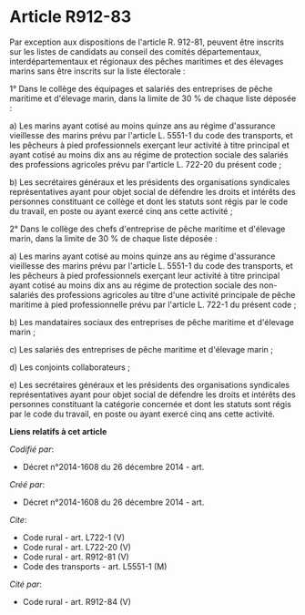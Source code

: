 # Article R912-83

Par exception aux dispositions de l'article R. 912-81, peuvent être inscrits sur les listes de candidats au conseil des
comités départementaux, interdépartementaux et régionaux des pêches maritimes et des élevages marins sans être inscrits sur
la liste électorale : 

1° Dans le collège des équipages et salariés des entreprises de pêche maritime et d'élevage marin, dans la limite de 30 % de
chaque liste déposée : 

a) Les marins ayant cotisé au moins quinze ans au régime d'assurance vieillesse des marins prévu par l'article L. 5551-1 du
code des transports, et les pêcheurs à pied professionnels exerçant leur activité à titre principal et ayant cotisé au moins
dix ans au régime de protection sociale des salariés des professions agricoles prévu par l'article L. 722-20 du présent
code ; 

b) Les secrétaires généraux et les présidents des organisations syndicales représentatives ayant pour objet social de
défendre les droits et intérêts des personnes constituant ce collège et dont les statuts sont régis par le code du travail,
en poste ou ayant exercé cinq ans cette activité ; 

2° Dans le collège des chefs d'entreprise de pêche maritime et d'élevage marin, dans la limite de 30 % de chaque liste
déposée : 

a) Les marins ayant cotisé au moins quinze ans au régime d'assurance vieillesse des marins prévu par l'article L. 5551-1 du
code des transports, et les pêcheurs à pied professionnels exerçant leur activité à titre principal ayant cotisé au moins dix
ans au régime de protection sociale des non-salariés des professions agricoles au titre d'une activité principale de pêche
maritime à pied professionnelle prévu par l'article L. 722-1 du présent code ; 

b) Les mandataires sociaux des entreprises de pêche maritime et d'élevage marin ; 

c) Les salariés des entreprises de pêche maritime et d'élevage marin ; 

d) Les conjoints collaborateurs ; 

e) Les secrétaires généraux et les présidents des organisations syndicales représentatives ayant pour objet social de
défendre les droits et intérêts des personnes constituant la catégorie concernée et dont les statuts sont régis par le code
du travail, en poste ou ayant exercé cinq ans cette activité.

**Liens relatifs à cet article**

_Codifié par_:

  - Décret n°2014-1608 du 26 décembre 2014 - art.

_Créé par_:

  - Décret n°2014-1608 du 26 décembre 2014 - art.

_Cite_:

  - Code rural - art. L722-1 (V)
  - Code rural - art. L722-20 (V)
  - Code rural - art. R912-81 (V)
  - Code des transports - art. L5551-1 (M)

_Cité par_:

  - Code rural - art. R912-84 (V)
